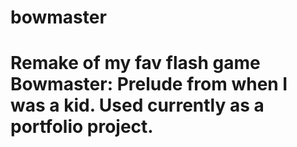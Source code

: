 # bowmaster
# Remake of my fav flash game Bowmaster: Prelude from when I was a kid. Used currently as a portfolio project.
